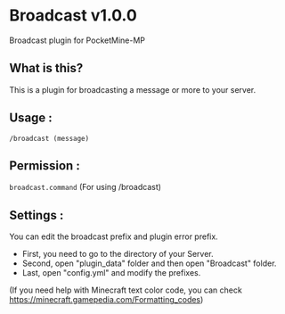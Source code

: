# Broadcast v1.0.0
Broadcast plugin for PocketMine-MP

## What is this?
This is a plugin for broadcasting a message or more to your server.

## Usage :
<code>/broadcast (message)</code>
  
## Permission :
<code>broadcast.command</code> (For using /broadcast)

## Settings :
You can edit the broadcast prefix and plugin error prefix.
* First, you need to go to the directory of your Server. 
* Second, open "plugin_data" folder and then open "Broadcast" folder.
* Last, open "config.yml" and modify the prefixes.

(If you need help with Minecraft text color code, you can check https://minecraft.gamepedia.com/Formatting_codes)
